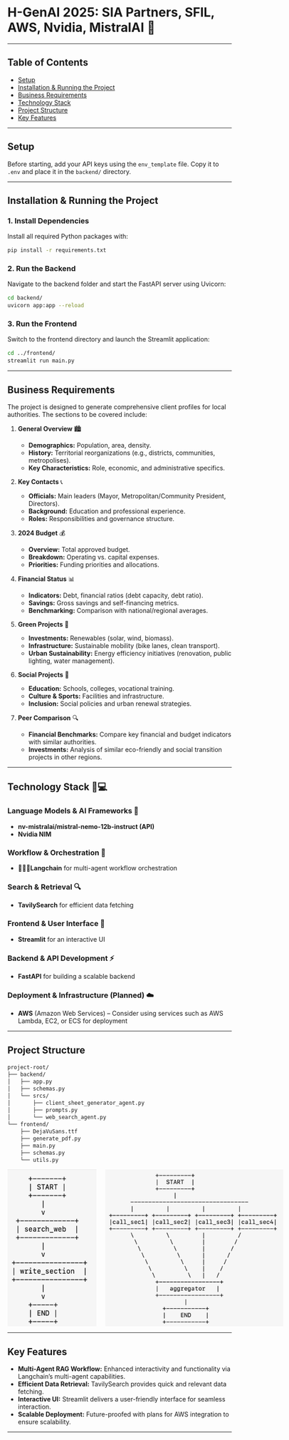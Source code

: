# H-GenAI 2025: SIA Partners, SFIL, AWS, Nvidia, MistralAI 🚀
---

## Table of Contents

- [Setup](#setup)
- [Installation & Running the Project](#installation--running-the-project)
- [Business Requirements](#business-requirements)
- [Technology Stack](#technology-stack)
- [Project Structure](#project-structure)
- [Key Features](#key-features)

---

## Setup

Before starting, add your API keys using the `env_template` file. Copy it to `.env` and place it in the `backend/` directory.

---

## Installation & Running the Project

### 1. Install Dependencies

Install all required Python packages with:

```bash
pip install -r requirements.txt
```

### 2. Run the Backend

Navigate to the backend folder and start the FastAPI server using Uvicorn:

```bash
cd backend/
uvicorn app:app --reload
```

### 3. Run the Frontend

Switch to the frontend directory and launch the Streamlit application:

```bash
cd ../frontend/
streamlit run main.py
```

---

## Business Requirements

The project is designed to generate comprehensive client profiles for local authorities. The sections to be covered include:

1. **General Overview** 🏙️  
   - **Demographics:** Population, area, density.  
   - **History:** Territorial reorganizations (e.g., districts, communities, metropolises).  
   - **Key Characteristics:** Role, economic, and administrative specifics.

2. **Key Contacts** 📞  
   - **Officials:** Main leaders (Mayor, Metropolitan/Community President, Directors).  
   - **Background:** Education and professional experience.  
   - **Roles:** Responsibilities and governance structure.

3. **2024 Budget** 💰  
   - **Overview:** Total approved budget.  
   - **Breakdown:** Operating vs. capital expenses.  
   - **Priorities:** Funding priorities and allocations.

4. **Financial Status** 📊  
   - **Indicators:** Debt, financial ratios (debt capacity, debt ratio).  
   - **Savings:** Gross savings and self-financing metrics.  
   - **Benchmarking:** Comparison with national/regional averages.

5. **Green Projects** 🌱  
   - **Investments:** Renewables (solar, wind, biomass).  
   - **Infrastructure:** Sustainable mobility (bike lanes, clean transport).  
   - **Urban Sustainability:** Energy efficiency initiatives (renovation, public lighting, water management).

6. **Social Projects** 🤝  
   - **Education:** Schools, colleges, vocational training.  
   - **Culture & Sports:** Facilities and infrastructure.  
   - **Inclusion:** Social policies and urban renewal strategies.

7. **Peer Comparison** 🔍  
   - **Financial Benchmarks:** Compare key financial and budget indicators with similar authorities.  
   - **Investments:** Analysis of similar eco-friendly and social transition projects in other regions.

---

## Technology Stack 🚀💻

### Language Models & AI Frameworks 🤖
- **nv-mistralai/mistral-nemo-12b-instruct (API)**
- **Nvidia NIM**

### Workflow & Orchestration 🔄
- **🦜⛓️‍💥Langchain** for multi-agent workflow orchestration

### Search & Retrieval 🔍
- **TavilySearch** for efficient data fetching

### Frontend & User Interface 🎨
- **Streamlit** for an interactive UI

### Backend & API Development ⚡
- **FastAPI** for building a scalable backend

### Deployment & Infrastructure (Planned) ☁️
- **AWS** (Amazon Web Services) – Consider using services such as AWS Lambda, EC2, or ECS for deployment
---

## Project Structure

```plaintext
project-root/
├── backend/
│   ├── app.py
│   ├── schemas.py
│   └── srcs/
│       ├── client_sheet_generator_agent.py
│       ├── prompts.py
│       └── web_search_agent.py
└── frontend/
    ├── DejaVuSans.ttf
    ├── generate_pdf.py
    ├── main.py
    ├── schemas.py
    └── utils.py
```

<div style="display: flex; justify-content: space-between; gap: 20px;">
  <img src="./media/structure.png" alt="Project Structure" style="width: 45%; max-width: 200px;" />
  <img src="./media/nodes.png" alt="The nodes" style="max-width: 400px;" />
</div>

---

## Key Features

- **Multi-Agent RAG Workflow:** Enhanced interactivity and functionality via Langchain’s multi-agent capabilities.
- **Efficient Data Retrieval:** TavilySearch provides quick and relevant data fetching.
- **Interactive UI:** Streamlit delivers a user-friendly interface for seamless interaction.
- **Scalable Deployment:** Future-proofed with plans for AWS integration to ensure scalability.

---
